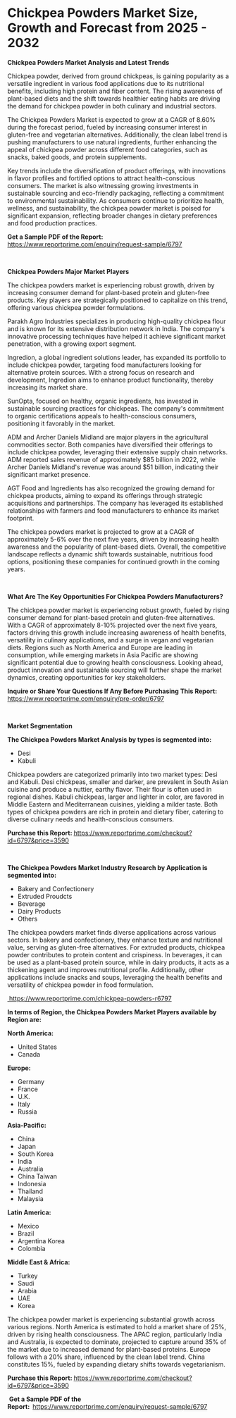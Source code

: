 <p><h1>Chickpea Powders Market Size, Growth and Forecast from 2025 - 2032</h1></p><p><strong>Chickpea Powders Market Analysis and Latest Trends</strong></p>
<p><p>Chickpea powder, derived from ground chickpeas, is gaining popularity as a versatile ingredient in various food applications due to its nutritional benefits, including high protein and fiber content. The rising awareness of plant-based diets and the shift towards healthier eating habits are driving the demand for chickpea powder in both culinary and industrial sectors. </p><p>The Chickpea Powders Market is expected to grow at a CAGR of 8.60% during the forecast period, fueled by increasing consumer interest in gluten-free and vegetarian alternatives. Additionally, the clean label trend is pushing manufacturers to use natural ingredients, further enhancing the appeal of chickpea powder across different food categories, such as snacks, baked goods, and protein supplements.</p><p>Key trends include the diversification of product offerings, with innovations in flavor profiles and fortified options to attract health-conscious consumers. The market is also witnessing growing investments in sustainable sourcing and eco-friendly packaging, reflecting a commitment to environmental sustainability. As consumers continue to prioritize health, wellness, and sustainability, the chickpea powder market is poised for significant expansion, reflecting broader changes in dietary preferences and food production practices.</p></p>
<p><strong>Get a Sample PDF of the Report:&nbsp;</strong> <a href="https://www.reportprime.com/enquiry/request-sample/6797?utm_campaign=4519&utm_medium=2&utm_source=Github&utm_content=ia&utm_term=16052025&utm_id=chickpea-powders">https://www.reportprime.com/enquiry/request-sample/6797</a></p>
<p>&nbsp;</p>
<p><strong>Chickpea Powders Major Market Players</strong></p>
<p><p>The chickpea powders market is experiencing robust growth, driven by increasing consumer demand for plant-based protein and gluten-free products. Key players are strategically positioned to capitalize on this trend, offering various chickpea powder formulations. </p><p>Parakh Agro Industries specializes in producing high-quality chickpea flour and is known for its extensive distribution network in India. The company's innovative processing techniques have helped it achieve significant market penetration, with a growing export segment.</p><p>Ingredion, a global ingredient solutions leader, has expanded its portfolio to include chickpea powder, targeting food manufacturers looking for alternative protein sources. With a strong focus on research and development, Ingredion aims to enhance product functionality, thereby increasing its market share.</p><p>SunOpta, focused on healthy, organic ingredients, has invested in sustainable sourcing practices for chickpeas. The company's commitment to organic certifications appeals to health-conscious consumers, positioning it favorably in the market.</p><p>ADM and Archer Daniels Midland are major players in the agricultural commodities sector. Both companies have diversified their offerings to include chickpea powder, leveraging their extensive supply chain networks. ADM reported sales revenue of approximately $85 billion in 2022, while Archer Daniels Midland's revenue was around $51 billion, indicating their significant market presence.</p><p>AGT Food and Ingredients has also recognized the growing demand for chickpea products, aiming to expand its offerings through strategic acquisitions and partnerships. The company has leveraged its established relationships with farmers and food manufacturers to enhance its market footprint.</p><p>The chickpea powders market is projected to grow at a CAGR of approximately 5-6% over the next five years, driven by increasing health awareness and the popularity of plant-based diets. Overall, the competitive landscape reflects a dynamic shift towards sustainable, nutritious food options, positioning these companies for continued growth in the coming years.</p></p>
<p>&nbsp;</p>
<p><strong>What Are The Key Opportunities For Chickpea Powders Manufacturers?</strong></p>
<p><p>The chickpea powder market is experiencing robust growth, fueled by rising consumer demand for plant-based protein and gluten-free alternatives. With a CAGR of approximately 8-10% projected over the next five years, factors driving this growth include increasing awareness of health benefits, versatility in culinary applications, and a surge in vegan and vegetarian diets. Regions such as North America and Europe are leading in consumption, while emerging markets in Asia Pacific are showing significant potential due to growing health consciousness. Looking ahead, product innovation and sustainable sourcing will further shape the market dynamics, creating opportunities for key stakeholders.</p></p>
<p><strong>Inquire or Share Your Questions If Any Before Purchasing This Report:</strong> <a href="https://www.reportprime.com/enquiry/pre-order/6797?utm_campaign=4519&utm_medium=2&utm_source=Github&utm_content=ia&utm_term=16052025&utm_id=chickpea-powders">https://www.reportprime.com/enquiry/pre-order/6797</a></p>
<p>&nbsp;</p>
<p><strong>Market Segmentation</strong></p>
<p><strong>The Chickpea Powders Market Analysis by types is segmented into:</strong></p>
<p><ul><li>Desi</li><li>Kabuli</li></ul></p>
<p><p>Chickpea powders are categorized primarily into two market types: Desi and Kabuli. Desi chickpeas, smaller and darker, are prevalent in South Asian cuisine and produce a nuttier, earthy flavor. Their flour is often used in regional dishes. Kabuli chickpeas, larger and lighter in color, are favored in Middle Eastern and Mediterranean cuisines, yielding a milder taste. Both types of chickpea powders are rich in protein and dietary fiber, catering to diverse culinary needs and health-conscious consumers.</p></p>
<p><strong>Purchase this Report:&nbsp;</strong><a href="https://www.reportprime.com/checkout?id=6797&price=3590&utm_campaign=4519&utm_medium=2&utm_source=Github&utm_content=ia&utm_term=16052025&utm_id=chickpea-powders">https://www.reportprime.com/checkout?id=6797&price=3590</a></p>
<p>&nbsp;</p>
<p><strong>The Chickpea Powders Market Industry Research by Application is segmented into:</strong></p>
<p><ul><li>Bakery and Confectionery</li><li>Extruded Proudcts</li><li>Beverage</li><li>Dairy Products</li><li>Others</li></ul></p>
<p><p>The chickpea powders market finds diverse applications across various sectors. In bakery and confectionery, they enhance texture and nutritional value, serving as gluten-free alternatives. For extruded products, chickpea powder contributes to protein content and crispiness. In beverages, it can be used as a plant-based protein source, while in dairy products, it acts as a thickening agent and improves nutritional profile. Additionally, other applications include snacks and soups, leveraging the health benefits and versatility of chickpea powder in food formulation.</p></p>
<p><a href="https://www.reportprime.com/chickpea-powders-r6797?utm_campaign=4519&utm_medium=2&utm_source=Github&utm_content=ia&utm_term=16052025&utm_id=chickpea-powders">&nbsp;https://www.reportprime.com/chickpea-powders-r6797</a></p>
<p><strong>In terms of Region, the Chickpea Powders Market Players available by Region are:</strong></p>
<p>
    <p> <strong> North America: </strong>
        <ul>
            <li>United States</li>
            <li>Canada</li>
        </ul>
        </p> 
    <p> <strong> Europe: </strong>
        <ul>
            <li>Germany</li>
            <li>France</li>
            <li>U.K.</li>
            <li>Italy</li>
            <li>Russia</li>
        </ul>
        </p> 
    <p> <strong> Asia-Pacific: </strong>
        <ul>
            <li>China</li>
            <li>Japan</li>
            <li>South Korea</li>
            <li>India</li>
            <li>Australia</li>
            <li>China Taiwan</li>
            <li>Indonesia</li>
            <li>Thailand</li>
            <li>Malaysia</li>
        </ul>
        </p> 
    <p> <strong> Latin America: </strong>
        <ul>
            <li>Mexico</li>
            <li>Brazil</li>
            <li>Argentina Korea</li>
            <li>Colombia</li>
        </ul>
        </p> 
    <p> <strong> Middle East & Africa: </strong>
        <ul>
            <li>Turkey</li>
            <li>Saudi</li>
            <li>Arabia</li>
            <li>UAE</li>
            <li>Korea</li>
        </ul>
    </p>
    </p>
<p><p>The chickpea powder market is experiencing substantial growth across various regions. North America is estimated to hold a market share of 25%, driven by rising health consciousness. The APAC region, particularly India and Australia, is expected to dominate, projected to capture around 35% of the market due to increased demand for plant-based proteins. Europe follows with a 20% share, influenced by the clean label trend. China constitutes 15%, fueled by expanding dietary shifts towards vegetarianism.</p></p>
<p><strong>Purchase this Report: </strong><a href="https://www.reportprime.com/checkout?id=6797&price=3590&utm_campaign=4519&utm_medium=2&utm_source=Github&utm_content=ia&utm_term=16052025&utm_id=chickpea-powders">https://www.reportprime.com/checkout?id=6797&price=3590</a></p>
<p>&nbsp;<strong>Get a Sample PDF of the Report:&nbsp;&nbsp;</strong><a href="https://www.reportprime.com/enquiry/request-sample/6797?utm_campaign=4519&utm_medium=2&utm_source=Github&utm_content=ia&utm_term=16052025&utm_id=chickpea-powders">https://www.reportprime.com/enquiry/request-sample/6797</a></p>
<p><strong></strong></p>
<p><p></p><p></p><p></p></p>